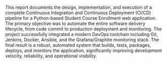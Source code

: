 This report documents the design, implementation, and execution of a complete Continuous Integration and Continuous Deployment (CI/CD) pipeline for a Python-based Student Course Enrollment web application. The primary objective was to automate the entire software delivery lifecycle, from code commit to production deployment and monitoring. The project successfully integrated a modern DevOps toolchain including Git, Jenkins, Docker, Ansible, and the Grafana/Graphite monitoring stack. The final result is a robust, automated system that builds, tests, packages, deploys, and monitors the application, significantly improving development velocity, reliability, and operational visibility.
